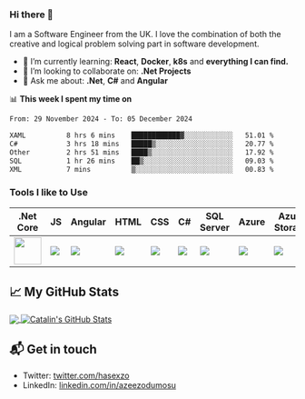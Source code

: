 ### Hi there 👋

I am a Software Engineer from the UK. I love the combination of both the creative and logical problem solving part in software development.

- 🌱 I’m currently learning:  **React**, **Docker**, **k8s** and **everything I can find.** 
- 👯 I’m looking to collaborate on: **.Net Projects**
- 💬 Ask me about: **.Net**, **C#** and **Angular**

📊 **This week I spent my time on**
<!--START_SECTION:waka-->

```txt
From: 29 November 2024 - To: 05 December 2024

XAML          8 hrs 6 mins    ████████████▓░░░░░░░░░░░░   51.01 %
C#            3 hrs 18 mins   █████▒░░░░░░░░░░░░░░░░░░░   20.77 %
Other         2 hrs 51 mins   ████▒░░░░░░░░░░░░░░░░░░░░   17.92 %
SQL           1 hr 26 mins    ██▒░░░░░░░░░░░░░░░░░░░░░░   09.03 %
XML           7 mins          ▒░░░░░░░░░░░░░░░░░░░░░░░░   00.83 %
```

<!--END_SECTION:waka-->

### Tools I like to Use
.Net Core| JS | Angular | HTML | CSS | C#| SQL Server | Azure | Azure Storage | Azure Function | Visual Studio|
-------- | -- | ------- | ---- | --- | - | ---------- | ----- | ------------- | -------------- | ------------ |
<img src="https://msdnshared.blob.core.windows.net/media/2018/03/ASPNETCoreLogo-300x267.png" width ="48px" height = 48px/> | <img src="https://img.icons8.com/color/48/000000/javascript.png"/> | <img src="https://img.icons8.com/color/48/000000/angularjs.png"/> | <img src="https://img.icons8.com/color/48/000000/html-5.png"/> | <img src="https://img.icons8.com/color/48/000000/css3.png"/> | <img src="https://img.icons8.com/ios-filled/50/000000/c-sharp-logo.png"/> | <img src="https://img.icons8.com/color/48/000000/sql-database-administrators-group.png"/> | <img src="https://img.icons8.com/color/48/000000/azure-1.png"/> | <img src="https://img.icons8.com/color/48/000000/azure-storage--v1.png"/> | <img src="https://docs.microsoft.com/en-us/azure/architecture/_images/icons/functions.svg" width ="48px" height = 48px/> | <img src="https://img.icons8.com/fluent/48/000000/visual-studio-2019.png"/>

## &#x1f4c8; My GitHub Stats

<a href="https://github.com/az6bcn/az6bcn">
  <img align="center" src="https://github-readme-stats.vercel.app/api/top-langs/?username=az6bcn&hide=java,html&title_color=ffffff&text_color=c9cacc&icon_color=2bbc8a&bg_color=1d1f21" />
</a>

<a href="https://github.com/az6bcn/az6bcn">
  <img align="center" src="https://github-readme-stats.vercel.app/api?username=az6bcn&show_icons=true&line_height=27&count_private=true&title_color=ffffff&text_color=c9cacc&icon_color=2bbc8a&bg_color=1d1f21" alt="Catalin's GitHub Stats" />
</a>

## 📬 Get in touch

- Twitter: [twitter.com/hasexzo][3]
- LinkedIn: [linkedin.com/in/azeezodumosu][2]

[2]: https://www.linkedin.com/in/azeezodumosu
[3]: https://www.twitter.com/hasexzo
